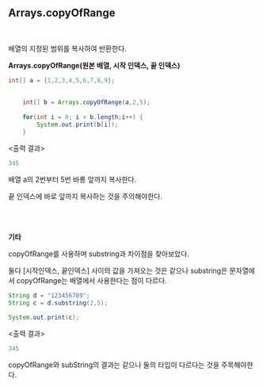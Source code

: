 ## Arrays.copyOfRange

<br>

배열의 지정된 범위를 복사하여 반환한다.

__Arrays.copyOfRange(원본 배열, 시작 인덱스, 끝 인덱스)__

```java
int[] a = {1,2,3,4,5,6,7,8,9};
		
		
	int[] b = Arrays.copyOfRange(a,2,5);
		
	for(int i = 0; i < b.length;i++) {
		System.out.print(b[i]);
	}
```

<출력 결과>

```java
345
```
배열 a의 2번부터 5번 바롱 앞까지 복사한다.

끝 인덱스에 바로 앞까지 복사하는 것을 주의해야한다.

<br>
<br>


__기타__


copyOfRange를 사용하며 substring과 차이점을 찾아보았다.

둘다 [시작인덱스, 끝인덱스] 사이의 값을 가져오는 것은 같으나 substring은 문자열에서 copyOfRange는 배열에서 사용한다는 점이 다르다.

```java
String d = "123456789";
String c = d.substring(2,5);
		
System.out.print(c);
```
<출력 결과>
```java
345
```

copyOfRange와 subString의 결과는 같으나 둘의 타입이 다르다는 것을 주목해야한다.




